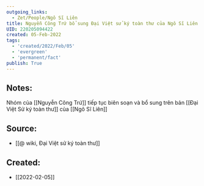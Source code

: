 ```yaml
---
outgoing_links:
  - Zet/People/Ngô Sĩ Liên
title: Nguyễn Công Trứ bổ sung Đại Việt sử ký toàn thư của Ngô Sĩ Liên
UID: 220205094422
created: 05-Feb-2022
tags:
  - 'created/2022/Feb/05'
  - 'evergreen'
  - 'permanent/fact'
publish: True
---
```

## Notes:
Nhóm của [[Nguyễn Công Trứ]] tiếp tục biên soạn và bổ sung trên bản [[Đại Việt Sử ký toàn thư]] của [[Ngô Sĩ Liên]]

## Source:
- [[@ wiki, Đại Việt sử ký toàn thư]]


## Created:
- [[2022-02-05]]
